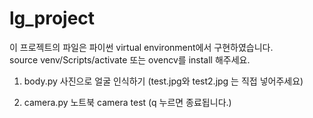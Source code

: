 # lg_project

이 프로젝트의 파일은 파이썬 virtual environment에서 구현하였습니다.\
source venv/Scripts/activate
또는
ovencv를 install 해주세요.

1. body.py
사진으로 얼굴 인식하기 (test.jpg와 test2.jpg 는 직접 넣어주세요)

2. camera.py
노트북 camera test (q 누르면 종료됩니다.)
